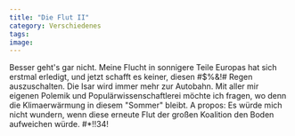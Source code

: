 ```yaml
---
title: "Die Flut II"
category: Verschiedenes
tags: 
image: 
---
```


Besser geht's gar nicht. Meine Flucht in sonnigere Teile Europas hat sich erstmal erledigt, und jetzt schafft es keiner, diesen #$%&!# Regen auszuschalten. Die Isar wird immer mehr zur Autobahn. Mit aller mir eigenen Polemik und Populärwissenschaftlerei möchte ich fragen, wo denn die Klimaerwärmung in diesem "Sommer" bleibt. A propos: Es würde mich nicht wundern, wenn diese erneute Flut der großen Koalition den Boden aufweichen würde. #\*!!34!